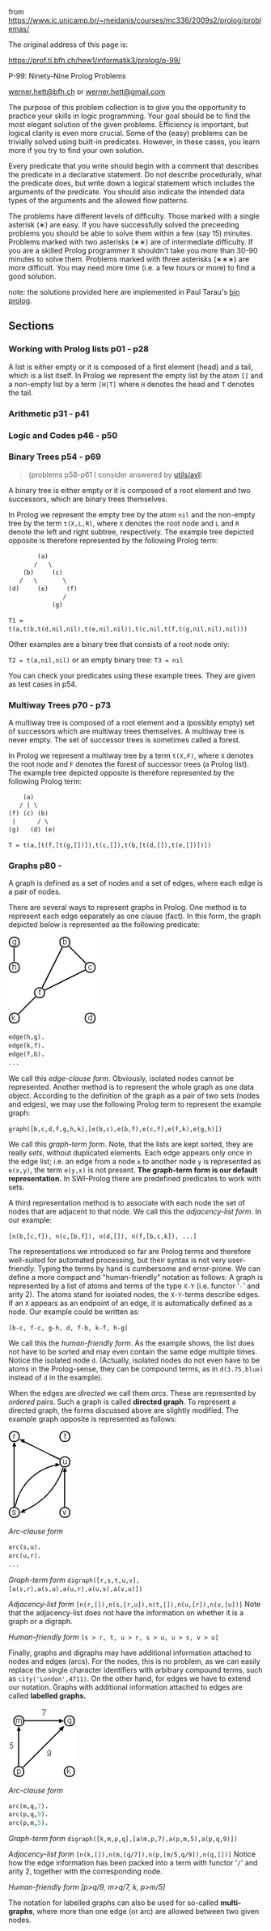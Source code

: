 from https://www.ic.unicamp.br/~meidanis/courses/mc336/2009s2/prolog/problemas/

The original address of this page is: 

https://prof.ti.bfh.ch/hew1/informatik3/prolog/p-99/

P-99: Ninety-Nine Prolog Problems

werner.hett@bfh.ch or werner.hett@gmail.com

The purpose of this problem collection is to give you the opportunity to 
practice your skills in logic programming. Your goal should be to find the most 
elegant solution of the given problems. Efficiency is important, but logical 
clarity is even more crucial. Some of the (easy) problems can be trivially 
solved using built-in predicates. However, in these cases, you learn more if you
try to find your own solution.

Every predicate that you write should begin with a comment that describes the 
predicate in a declarative statement. Do not describe procedurally, what the 
predicate does, but write down a logical statement which includes the arguments 
of the predicate. You should also indicate the intended data types of the 
arguments and the allowed flow patterns.

The problems have different levels of difficulty. Those marked with a single 
asterisk (&lowast;) are easy. If you have successfully solved the preceeding 
problems you should be able to solve them within a few (say 15) minutes. 
Problems marked with two asterisks (&lowast;&lowast;) are of intermediate 
difficulty. If you are a skilled Prolog programmer it shouldn't take you more 
than 30-90 minutes to solve them. Problems marked with three asterisks 
(&lowast;&lowast;&lowast;) are more difficult. You may need more time (i.e. a 
few hours or more) to find a good solution.

note: the solutions provided here are implemented in Paul Tarau's
[bin prolog](https://github.com/ptarau/binprolog).

## Sections

### Working with Prolog lists p01 - p28

A list is either empty or it is composed of a first element (head) and a tail, 
which is a list itself. In Prolog we represent the empty list by the atom `[]`
and a non-empty list by a term `[H|T]` where `H` denotes the head and `T` 
denotes the tail.

### Arithmetic p31 - p41

### Logic and Codes p46 - p50

### Binary Trees p54 - p69
> (problems p58-p61 I consider answered by [utils/avl](https://github.com/geophf/logic-programming/blob/master/prolog/utils/avl.pl))

A binary tree is either empty or it is composed of a root element and two 
successors, which are binary trees themselves.

In Prolog we represent the empty tree by the atom `nil` and the non-empty tree 
by the term `t(X,L,R)`, where `X` denotes the root node and `L` and `R` denote 
the left and right subtree, respectively. The example tree depicted opposite is 
therefore represented by the following Prolog term:

```
        (a)
       /   \
    (b)     (c)
   /   \       \
(d)     (e)     (f)
               /
            (g)
```

`T1 = t(a,t(b,t(d,nil,nil),t(e,nil,nil)),t(c,nil,t(f,t(g,nil,nil),nil)))`

Other examples are a binary tree that consists of a root node only:

`T2 = t(a,nil,nil)` or an empty binary tree: `T3 = nil`

You can check your predicates using these example trees. They are given as 
test cases in p54.

### Multiway Trees p70 - p73

A multiway tree is composed of a root element and a (possibly empty) set of 
successors which are multiway trees themselves. A multiway tree is never 
empty. The set of successor trees is sometimes called a forest.

In Prolog we represent a multiway tree by a term `t(X,F)`, where `X` denotes 
the root node and `F` denotes the forest of successor trees (a Prolog list). 
The example tree depicted opposite is therefore represented by the following 
Prolog term:

```
    (a)
   / | \
(f) (c) (b)
 |      / \
(g)   (d) (e)
```

`T = t(a,[t(f,[t(g,[])]),t(c,[]),t(b,[t(d,[]),t(e,[])])])`

### Graphs p80 -

A graph is defined as a set of nodes and a set of edges, where each edge is a 
pair of nodes.

There are several ways to represent graphs in Prolog. One method is to 
represent each edge separately as one clause (fact). In this form, the graph 
depicted below is represented as the following predicate:

![graph1 with g-h, k-f-b-c-f, d](imgs/graph1.gif)

```PROLOG
edge(h,g).
edge(k,f).
edge(f,b).
...
```

We call this *edge-clause form*. Obviously, isolated nodes cannot be 
represented. Another method is to represent the whole graph as one data object. 
According to the definition of the graph as a pair of two sets (nodes and 
edges), we may use the following Prolog term to represent the example graph:

`graph([b,c,d,f,g,h,k],[e(b,c),e(b,f),e(c,f),e(f,k),e(g,h)])`

We call this *graph-term form*. Note, that the lists are kept sorted, they are 
really *sets*, without duplicated elements. Each edge appears only once in the 
edge list; i.e. an edge from a node `x` to another node `y` is represented as 
`e(x,y)`, the term `e(y,x)` is not present. **The graph-term form is our 
default representation.** In SWI-Prolog there are predefined predicates to work 
with sets.

A third representation method is to associate with each node the set of nodes 
that are adjacent to that node. We call this the *adjacency-list form*. In our 
example:

`[n(b,[c,f]), n(c,[b,f]), n(d,[]), n(f,[b,c,k]), ...]`

The representations we introduced so far are Prolog terms and therefore 
well-suited for automated processing, but their syntax is not very 
user-friendly. Typing the terms by hand is cumbersome and error-prone. We can 
define a more compact and "human-friendly" notation as follows: A graph is 
represented by a list of atoms and terms of the type `X-Y` (i.e. functor '`-`' 
and arity 2). The atoms stand for isolated nodes, the `X-Y`-terms describe 
edges. If an `X` appears as an endpoint of an edge, it is automatically defined 
as a node. Our example could be written as:

`[b-c, f-c, g-h, d, f-b, k-f, h-g]`

We call this the *human-friendly form*. As the example shows, the list does not 
have to be sorted and may even contain the same edge multiple times. Notice the 
isolated node `d`. (Actually, isolated nodes do not even have to be atoms in 
the Prolog-sense, they can be compound terms, as in `d(3.75,blue)` instead of 
`d` in the example).

When the edges are *directed* we call them *arcs*. These are represented by 
*ordered* pairs. Such a graph is called **directed graph**. To represent a 
directed graph, the forms discussed above are slightly modified. The example 
graph opposite is represented as follows:

![Directed Graph](imgs/graph2.gif)

*Arc-clause form*
```PROLOG
arc(s,u).
arc(u,r).
...
```

*Graph-term form*
`digraph([r,s,t,u,v],[a(s,r),a(s,u),a(u,r),a(u,s),a(v,u)])`

*Adjacency-list form*
`[n(r,[]),n(s,[r,u]),n(t,[]),n(u,[r]),n(v,[u])]`
Note that the adjacency-list does not have the information on whether it is a 
graph or a digraph.

*Human-friendly form*
`[s > r, t, u > r, s > u, u > s, v > u]`

Finally, graphs and digraphs may have additional information attached to nodes 
and edges (arcs). For the nodes, this is no problem, as we can easily replace 
the single character identifiers with arbitrary compound terms, such as 
`city('London',4711)`. On the other hand, for edges we have to extend our 
notation. Graphs with additional information attached to edges are called 
**labelled graphs.**

![Labelled Graph](imgs/graph3.gif)

*Arc-clause form*
```PROLOG
arc(m,q,7).
arc(p,q,9).
arc(p,m,5).
```

*Graph-term form*
`digraph([k,m,p,q],[a(m,p,7),a(p,m,5),a(p,q,9)])`

*Adjacency-list form*
`[n(k,[]),n(m,[q/7]),n(p,[m/5,q/9]),n(q,[])]`
Notice how the edge information has been packed into a term with functor '`/`' 
and arity 2, together with the corresponding node.

*Human-friendly form*
*[p>q/9, m>q/7, k, p>m/5]*

The notation for labelled graphs can also be used for so-called 
**multi-graphs**, where more than one edge (or arc) are allowed between two 
given nodes.
